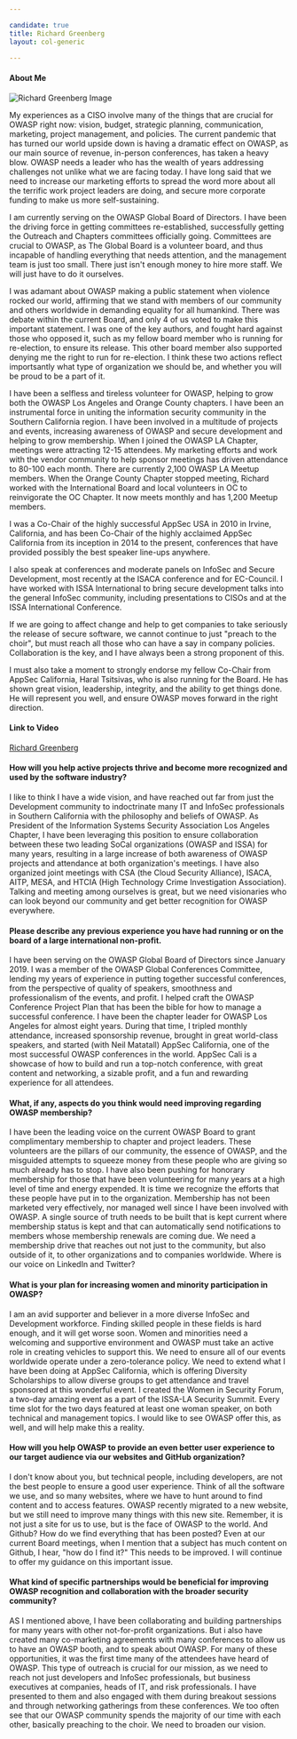 ```yaml
---

candidate: true
title: Richard Greenberg
layout: col-generic

---
```


#### About Me
![Richard Greenberg Image](/www-board-candidates/assets/images/Headshot.jpg)

My experiences as a CISO involve many of the things that are crucial for OWASP right now: vision, budget, strategic planning, communication, marketing, project management, and policies. The current pandemic that has turned our world upside down is having a dramatic effect on OWASP, as our main source of revenue, in-person conferences, has taken a heavy blow. OWASP needs a leader who has the wealth of years addressing challenges not unlike what we are facing today. I have long said that we need to increase our marketing efforts to spread the word more about all the terrific work project leaders are doing, and secure more corporate funding to make us more self-sustaining.

I am currently serving on the OWASP Global Board of Directors. I have been the driving force in getting committees re-established, successfully getting the Outreach and Chapters committees officially going. Committees are crucial to OWASP, as The Global Board is a volunteer board, and thus incapable of handling everything that needs attention, and the management team is just too small. There just isn't enough money to hire more staff. We will just have to do it ourselves. 

I was adamant about OWASP making a public statement when violence rocked our world, affirming that we stand with members of our community and others worldwide in demanding equality for all humankind. There was debate within the current Board, and only 4 of us voted to make this important statement. I was one of the key authors, and fought hard against those who opposed it, such as my fellow board member who is running for re-election, to ensure its release. This other board member also supported denying me the right to run for re-election. I think these two actions reflect importsantly what type of organization we should be, and whether you will be proud to be a part of it.

I have been a selfless and tireless volunteer for OWASP, helping to grow both the OWASP Los Angeles and Orange County chapters. I have been an instrumental force in uniting the information security community in the Southern California region. I have been involved in a multitude of projects and events, increasing awareness of OWASP and secure development and helping to grow membership. When I joined the OWASP LA Chapter, meetings were attracting 12-15 attendees. My marketing efforts and work with the vendor community to help sponsor meetings has driven attendance to 80-100 each month. There are currently 2,100 OWASP LA Meetup members. When the Orange County Chapter stopped meeting, Richard worked with the International Board and local volunteers in OC to reinvigorate the OC Chapter. It now meets monthly and has 1,200 Meetup members.

I was a Co-Chair of the highly successful AppSec USA in 2010 in Irvine, California, and has been Co-Chair of the highly acclaimed AppSec California from its inception in 2014 to the present, conferences that have provided possibly the best speaker line-ups anywhere.

I also speak at conferences and moderate panels on InfoSec and Secure Development, most recently at the ISACA conference and for EC-Council. I have worked with ISSA International to bring secure development talks into the general InfoSec community, including presentations to CISOs and at the ISSA International Conference.

If we are going to affect change and help to get companies to take seriously the release of secure software, we cannot continue to just "preach to the choir", but must reach all those who can have a say in company policies. Collaboration is the key, and I have always been a strong proponent of this. 

I must also take a moment to strongly endorse my fellow Co-Chair from AppSec California, Haral Tsitsivas, who is also running for the Board. He has shown great vision, leadership, integrity, and the ability to get things done. He will represent you well, and ensure OWASP moves forward in the right direction.


#### Link to Video
[Richard Greenberg](#)

#### How will you help active projects thrive and become more recognized and used by the software industry?
I like to think I have a wide vision, and have reached out far from just the Development community to indoctrinate many IT and InfoSec professionals in Southern California with the philosophy and beliefs of OWASP. As President of the Information Systems Security Association Los Angeles Chapter, I have been leveraging this position to ensure collaboration between these two leading SoCal organizations (OWASP and ISSA) for many years, resulting in a large increase of both awareness of OWASP projects and attendance at both organization's meetings. I have also organized joint meetings with CSA (the Cloud Security Alliance), ISACA, AITP, MESA, and HTCIA (High Technology Crime Investigation Association). Talking and meeting among ourselves is great, but we need visionaries who can look beyond our community and get better recognition for OWASP everywhere.

#### Please describe any previous experience you have had running or on the board of a large international non-profit.
I have been serving on the OWASP Global Board of Directors since January 2019. I was a member of the OWASP Global Conferences Committee, lending my years of experience in putting together successful conferences, from the perspective of quality of speakers, smoothness and professionalism of the events, and profit. I helped craft the OWASP Conference Project Plan that has been the bible for how to manage a successful conference. I have been the chapter leader for OWASP Los Angeles for almost eight years. During that time, I tripled monthly attendance, increased sponsorship revenue, brought in great world-class speakers, and started (with Neil Matatall) AppSec California, one of the most successful OWASP conferences in the world. AppSec Cali is a showcase of how to build and run a top-notch conference, with great content and networking, a sizable profit, and a fun and rewarding experience for all attendees. 

#### What, if any, aspects do you think would need improving regarding OWASP membership?
I have been the leading voice on the current OWASP Board to grant complimentary membership to chapter and project leaders. These volunteers are the pillars of our community, the essence of OWASP, and the misguided attempts to squeeze money from these people who are giving so much already has to stop. I have also been pushing for honorary membership for those that have been volunteering for many years at a high level of time and energy expended. It is time we recognize the efforts that these people have put in to the organization. Membership has not been marketed very effectively, nor managed well since I have been involved with OWASP. A single source of truth needs to be built that is kept current where membership status is kept and that can automatically send notifications to members whose membership renewals are coming due. We need a membership drive that reaches out not just to the community, but also outside of it, to other organizations and to companies worldwide. Where is our voice on LinkedIn and Twitter? 

#### What is your plan for increasing women and minority participation in OWASP?
I am an avid supporter and believer in a more diverse InfoSec and Development workforce. Finding skilled people in these fields is hard enough, and it will get worse soon. Women and minorities need a welcoming and supportive environment and OWASP must take an active role in creating vehicles to support this. We need to ensure all of our events worldwide operate under a zero-tolerance policy. We need to extend what I have been doing at AppSec California, which is offering Diversity Scholarships to allow diverse groups to get attendance and travel sponsored at this wonderful event. I created the Women in Security Forum, a two-day amazing event as a part of the ISSA-LA Security Summit. Every time slot for the two days featured at least one woman speaker, on both technical and management topics. I would like to see OWASP offer this, as well, and will help make this a reality.

#### How will you help OWASP to provide an even better user experience to our target audience via our websites and GitHub organization?
I don't know about you, but technical people, including developers, are not the best people to ensure a good user experience. Think of all the software we use, and so many websites, where we have to hunt around to find content and to access features. OWASP recently migrated to a new website, but we still need to improve many things with this new site. Remember, it is not just a site for us to use, but is the face of OWASP to the world. And Github? How do we find everything that has been posted? Even at our current Board meetings, when I mention that a subject has much content on Github, I hear, "how do I find it?" This needs to be improved. I will continue to offer my guidance on this important issue.

#### What kind of specific partnerships would be beneficial for improving OWASP recognition and collaboration with the broader security community?
AS I mentioned above, I have been collaborating and building partnerships for many years with other not-for-profit organizations. But i also have created many co-marketing agreements with many conferences to allow us to have an OWASP booth, and to speak about OWASP. For many of these opportunities, it was the first time many of the attendees have heard of OWASP. This type of outreach is crucial for our mission, as we need to reach not just developers and InfoSec professionals, but business executives at companies, heads of IT, and risk professionals. I have presented to them and also engaged with them during breakout sessions and through networking gatherings from these conferences. We too often see that our OWASP community spends the majority of our time with each other, basically preaching to the choir. We need to broaden our vision.
